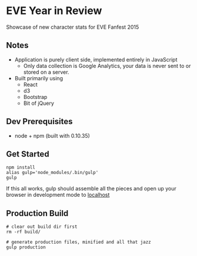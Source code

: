 EVE Year in Review
==================

Showcase of new character stats for EVE Fanfest 2015

Notes
-----

* Application is purely client side, implemented entirely in JavaScript
    * Only data collection is Google Analytics, your data is never sent to or stored on a
    server.
* Built primarily using
    * React
    * d3
    * Bootstrap
    * Bit of jQuery

Dev Prerequisites
-----------------

* node + npm (built with 0.10.35)

Get Started
-----------

    npm install
    alias gulp='node_modules/.bin/gulp'
    gulp

If this all works, gulp should assemble all the pieces and open up your browser in
development mode to [localhost](http://localhost:3000)

Production Build
----------------

    # clear out build dir first
    rm -rf build/

    # generate production files, minified and all that jazz
    gulp production
